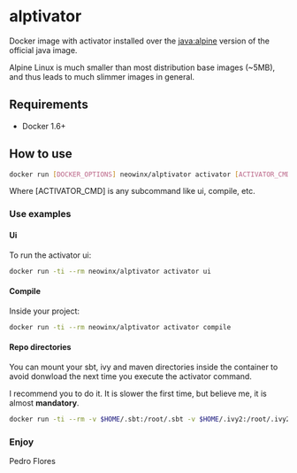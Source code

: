 # alptivator

Docker image with activator installed over the [java:alpine](https://hub.docker.com/_/java/) version of the official java image.

Alpine Linux is much smaller than most distribution base images (~5MB), and thus leads to much slimmer images in general.

## Requirements

- Docker 1.6+

## How to use

```bash
docker run [DOCKER_OPTIONS] neowinx/alptivator activator [ACTIVATOR_CMD]
```

Where [ACTIVATOR_CMD] is any subcommand like ui, compile, etc.

### Use examples

#### Ui

To run the activator ui:

```bash
docker run -ti --rm neowinx/alptivator activator ui
```

#### Compile

Inside your project:

```bash
docker run -ti --rm neowinx/alptivator activator compile
```

#### Repo directories

You can mount your sbt, ivy and maven directories inside the container to avoid donwload the next time you execute the activator command.

I recommend you to do it. It is slower the first time, but believe me, it is almost **mandatory**.

```bash
docker run -ti --rm -v $HOME/.sbt:/root/.sbt -v $HOME/.ivy2:/root/.ivy2 neowinx/alptivator activator compile
```

### Enjoy

Pedro Flores
